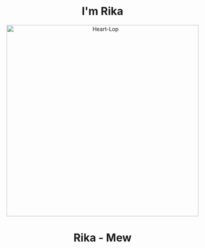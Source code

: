 <h1 align="center">I'm Rika </h1>
<p align="center">
<img src="https://telegra.ph/file/f362e3040573954133f8a.jpg" alt="Heart-Lop" width="500"/>
</p>
<h1 align="center">Rika - Mew </h1>
<p align="center">

<!---
